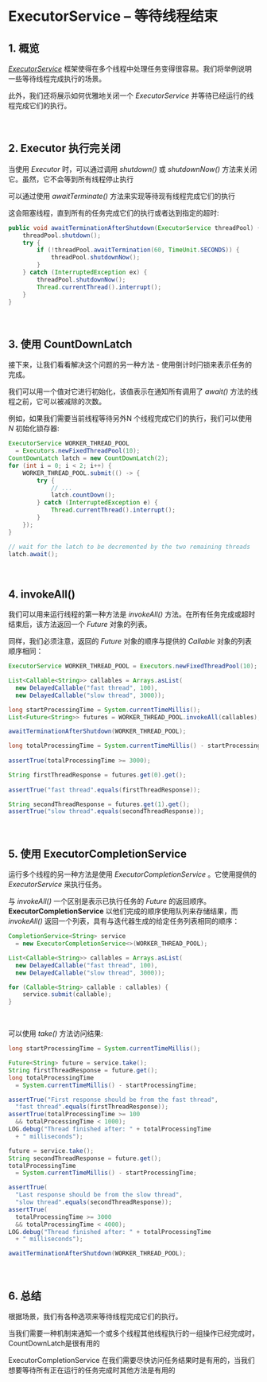 # ExecutorService – 等待线程结束

## 1. 概览

[*ExecutorService*](java-executor-service-tutorial.md) 框架使得在多个线程中处理任务变得很容易。我们将举例说明一些等待线程完成执行的场景。

此外，我们还将展示如何优雅地关闭一个 *ExecutorService* 并等待已经运行的线程完成它们的执行。

&nbsp;

## 2. Executor 执行完关闭

当使用 *Executor* 时，可以通过调用 *shutdown()* 或 *shutdownNow()* 方法来关闭它。虽然，它不会等到所有线程停止执行

可以通过使用 *awaitTerminate()* 方法来实现等待现有线程完成它们的执行

这会阻塞线程，直到所有的任务完成它们的执行或者达到指定的超时:

```java
public void awaitTerminationAfterShutdown(ExecutorService threadPool) {
    threadPool.shutdown();
    try {
        if (!threadPool.awaitTermination(60, TimeUnit.SECONDS)) {
            threadPool.shutdownNow();
        }
    } catch (InterruptedException ex) {
        threadPool.shutdownNow();
        Thread.currentThread().interrupt();
    }
}
```

&nbsp;

## 3. 使用 CountDownLatch

接下来，让我们看看解决这个问题的另一种方法 - 使用倒计时闩锁来表示任务的完成。

我们可以用一个值对它进行初始化，该值表示在通知所有调用了 *await()* 方法的线程之前，它可以被减除的次数。

例如，如果我们需要当前线程等待另外N 个线程完成它们的执行，我们可以使用 $N$ 初始化锁存器:

```java
ExecutorService WORKER_THREAD_POOL 
  = Executors.newFixedThreadPool(10);
CountDownLatch latch = new CountDownLatch(2);
for (int i = 0; i < 2; i++) {
    WORKER_THREAD_POOL.submit(() -> {
        try {
            // ...
            latch.countDown();
        } catch (InterruptedException e) {
            Thread.currentThread().interrupt();
        }
    });
}

// wait for the latch to be decremented by the two remaining threads
latch.await();
```

&nbsp;

## 4.  invokeAll()

我们可以用来运行线程的第一种方法是 *invokeAll()* 方法。在所有任务完成或超时结束后，该方法返回一个 *Future* 对象的列表。

同样，我们必须注意，返回的 *Future* 对象的顺序与提供的 *Callable* 对象的列表顺序相同：

```java
ExecutorService WORKER_THREAD_POOL = Executors.newFixedThreadPool(10);

List<Callable<String>> callables = Arrays.asList(
  new DelayedCallable("fast thread", 100), 
  new DelayedCallable("slow thread", 3000));

long startProcessingTime = System.currentTimeMillis();
List<Future<String>> futures = WORKER_THREAD_POOL.invokeAll(callables);

awaitTerminationAfterShutdown(WORKER_THREAD_POOL);

long totalProcessingTime = System.currentTimeMillis() - startProcessingTime;
 
assertTrue(totalProcessingTime >= 3000);

String firstThreadResponse = futures.get(0).get();
 
assertTrue("fast thread".equals(firstThreadResponse));

String secondThreadResponse = futures.get(1).get();
assertTrue("slow thread".equals(secondThreadResponse));
```

&nbsp;

## 5. 使用 ExecutorCompletionService

运行多个线程的另一种方法是使用 *ExecutorCompletionService* 。它使用提供的 *ExecutorService* 来执行任务。

与 *invokeAll()* 一个区别是表示已执行任务的 *Future* 的返回顺序。**ExecutorCompletionService** 以他们完成的顺序使用队列来存储结果，而 *invokeAll()* 返回一个列表，具有与迭代器生成的给定任务列表相同的顺序：

```java
CompletionService<String> service
  = new ExecutorCompletionService<>(WORKER_THREAD_POOL);

List<Callable<String>> callables = Arrays.asList(
  new DelayedCallable("fast thread", 100), 
  new DelayedCallable("slow thread", 3000));

for (Callable<String> callable : callables) {
    service.submit(callable);
}
```

&nbsp;

可以使用 *take()* 方法访问结果:

```java
long startProcessingTime = System.currentTimeMillis();

Future<String> future = service.take();
String firstThreadResponse = future.get();
long totalProcessingTime
  = System.currentTimeMillis() - startProcessingTime;

assertTrue("First response should be from the fast thread", 
  "fast thread".equals(firstThreadResponse));
assertTrue(totalProcessingTime >= 100
  && totalProcessingTime < 1000);
LOG.debug("Thread finished after: " + totalProcessingTime
  + " milliseconds");

future = service.take();
String secondThreadResponse = future.get();
totalProcessingTime
  = System.currentTimeMillis() - startProcessingTime;

assertTrue(
  "Last response should be from the slow thread", 
  "slow thread".equals(secondThreadResponse));
assertTrue(
  totalProcessingTime >= 3000
  && totalProcessingTime < 4000);
LOG.debug("Thread finished after: " + totalProcessingTime
  + " milliseconds");

awaitTerminationAfterShutdown(WORKER_THREAD_POOL);
```

&nbsp;

## 6. 总结

根据场景，我们有各种选项来等待线程完成它们的执行。

当我们需要一种机制来通知一个或多个线程其他线程执行的一组操作已经完成时，CountDownLatch是很有用的

ExecutorCompletionService 在我们需要尽快访问任务结果时是有用的，当我们想要等待所有正在运行的任务完成时其他方法是有用的